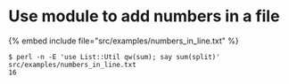 # Use module to add numbers in a file


{% embed include file="src/examples/numbers_in_line.txt" %}

```
$ perl -n -E 'use List::Util qw(sum); say sum(split)' src/examples/numbers_in_line.txt
16
```

